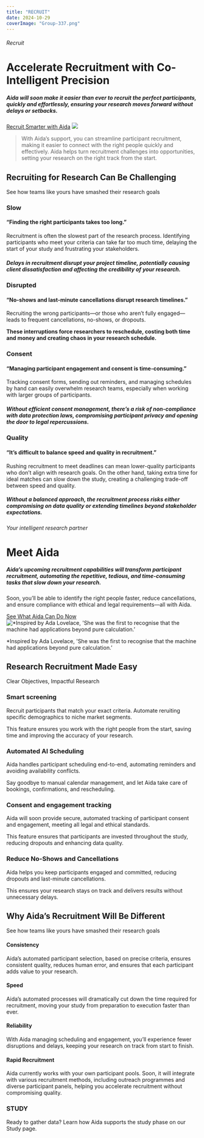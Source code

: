 ```yaml
---
title: "RECRUIT"
date: 2024-10-29
coverImage: "Group-337.png"
---
```


###### Recruit

# Accelerate Recruitment with Co-Intelligent Precision

##### Aida will soon make it easier than ever to recruit the perfect participants, quickly and effortlessly, ensuring your research moves forward without delays or setbacks.

[Recruit Smarter with Aida](https://beings.com/contact/) ![](images/Group-334-3.png)

> With Aida’s support, you can streamline participant recruitment, making it easier to connect with the right people quickly and effectively. Aida helps turn recruitment challenges into opportunities, setting your research on the right track from the start.

## Recruiting for Research Can Be Challenging

See how teams like yours have smashed their research goals

### Slow

#### “Finding the right participants takes too long.”

Recruitment is often the slowest part of the research process. Identifying participants who meet your criteria can take far too much time, delaying the start of your study and frustrating your stakeholders.

##### Delays in recruitment disrupt your project timeline, potentially causing client dissatisfaction and affecting the credibility of your research.

### Disrupted

#### “No-shows and last-minute cancellations disrupt research timelines.”

Recruiting the wrong participants—or those who aren’t fully engaged—leads to frequent cancellations, no-shows, or dropouts.

**These interruptions force researchers to reschedule, costing both time and money and creating chaos in your research schedule.**

### Consent

#### “Managing participant engagement and consent is time-consuming.”

Tracking consent forms, sending out reminders, and managing schedules by hand can easily overwhelm research teams, especially when working with larger groups of participants.

##### Without efficient consent management, there’s a risk of non-compliance with data protection laws, compromising participant privacy and opening the door to legal repercussions.

### Quality

#### “It’s difficult to balance speed and quality in recruitment.”

Rushing recruitment to meet deadlines can mean lower-quality participants who don’t align with research goals. On the other hand, taking extra time for ideal matches can slow down the study, creating a challenging trade-off between speed and quality.

##### Without a balanced approach, the recruitment process risks either compromising on data quality or extending timelines beyond stakeholder expectations.

###### Your intelligent research partner

# Meet Aida

##### Aida’s upcoming recruitment capabilities will transform participant recruitment, automating the repetitive, tedious, and time-consuming tasks that slow down your research.  
  
Soon, you’ll be able to identify the right people faster, reduce cancellations, and ensure compliance with ethical and legal requirements—all with Aida.

[See What Aida Can Do Now](https://beings.com/contact/) ![*Inspired by Ada Lovelace, 'She was the first to recognise that the machine had applications beyond pure calculation.’](images/Group-4-1.png)

\*Inspired by Ada Lovelace, 'She was the first to recognise that the machine had applications beyond pure calculation.’

## Research Recruitment Made Easy

Clear Objectives, Impactful Research

### Smart screening

Recruit participants that match your exact criteria. Automate reruiting specific demographics to niche market segments.

This feature ensures you work with the right people from the start, saving time and improving the accuracy of your research.

### Automated AI Scheduling

Aida handles participant scheduling end-to-end, automating reminders and avoiding availability conflicts.

Say goodbye to manual calendar management, and let Aida take care of bookings, confirmations, and rescheduling.

### Consent and engagement tracking

Aida will soon provide secure, automated tracking of participant consent and engagement, meeting all legal and ethical standards.

This feature ensures that participants are invested throughout the study, reducing dropouts and enhancing data quality.

### Reduce No-Shows and Cancellations

Aida helps you keep participants engaged and committed, reducing dropouts and last-minute cancellations.

This ensures your research stays on track and delivers results without unnecessary delays.

## Why Aida’s Recruitment Will Be Different

See how teams like yours have smashed their research goals

#### Consistency

Aida’s automated participant selection, based on precise criteria, ensures consistent quality, reduces human error, and ensures that each participant adds value to your research.

#### Speed

Aida’s automated processes will dramatically cut down the time required for recruitment, moving your study from preparation to execution faster than ever.

#### Reliability

With Aida managing scheduling and engagement, you’ll experience fewer disruptions and delays, keeping your research on track from start to finish.

#### Rapid Recruitment

Aida currently works with your own participant pools. Soon, it will integrate with various recruitment methods, including outreach programmes and diverse participant panels, helping you accelerate recruitment without compromising quality.

### STUDY

Ready to gather data? Learn how Aida supports the study phase on our Study page.
